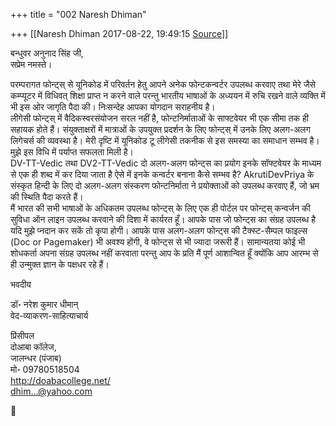 +++
title = "002 Naresh Dhiman"

+++
[[Naresh Dhiman	2017-08-22, 19:49:15 [Source](https://groups.google.com/g/samskrita/c/I3hZCcUvsvM)]]



बन्धुवर अनुनाद सिंह जी,  
सप्रेम नमस्ते।  
  
परम्परागत फोन्ट्स् से यूनिकोड में परिवर्तन हेतु आपने अनेक फोन्टकन्वर्टर उपलब्ध करवाए तथा मेरे जैसे कम्प्यूटर में विधिवत् शिक्षा प्राप्त न करने वाले परन्तु भारतीय भाषाओं के अध्ययन में रुचि रखने वाले व्यक्ति में भी इस ओर जागृति पैदा की। निःसन्देह आपका योगदान सराहनीय है।  
लीगेसी फोन्ट्स् में वैदिकस्वरसंयोजन सरल नहीं है, फोन्टनिर्माताओं के साफ्टवेयर भी एक सीमा तक ही सहायक होते हैं। संयुक्ताक्षरों में मात्राओं के उपयुक्त प्रदर्शन के लिए फोन्ट्स् में उनके लिए अलग-अलग लिगेचर्स की व्यवस्था है। मेरी दृष्टि में यूनिकोड टू लीगेसी तकनीक से इस समस्या का समाधान सम्भव है। मुझे इस विधि में पर्याप्त सफलता मिली है।  
DV-TT-Vedic तथा DV2-TT-Vedic दो अलग-अलग फोन्ट्स का प्रयोग इनके सॉफ्टवेयर के माध्यम से एक ही शब्द में कर दिया जाता है ऐसे में इनके कन्वर्टर बनाना कैसे सम्भव है? AkrutiDevPriya के संस्कृत हिन्दी के लिए दो अलग-अलग संस्करण फोन्टनिर्माता ने प्रयोक्ताओं को उपलब्ध करवाए हैं, जो भ्रम की स्थिति पैदा करते हैं।  
मैं भारत की सभी भाषाओं के अधिकतम उपलब्ध फोन्ट्स् के लिए एक ही पोर्टल पर फोन्ट्स् कन्वर्जन की सुविधा ऑन लाइन उपलब्ध करवाने की दिशा में कार्यरत हूँ। आपके पास जो फोन्ट्स का संग्रह उपलब्ध है यदि मुझे प्नदान कर सकें तो कृपा होगी। आपके पास अलग-अलग फोन्ट्स की टैक्स्ट-सैम्पल फाइल्स (Doc or Pagemaker) भी अवश्य होंगी, वे फोन्ट्स से भी ज्यादा जरूरी हैं। सामान्यतया कोई भी शोधकर्ता अपना संग्रह उपलब्ध नहीं करवाता परन्तु आप के प्रति मैं पूर्ण आशान्वित हूँ क्योंकि आप आरम्भ से ही उन्मुक्त ज्ञान के पक्षधर रहे हैं।  
  
भवदीय  
  
डॉ॰ नरेश कुमार धीमान्  
वेद-व्याकरण-साहित्याचार्य  
  
प्रिंसीपल  
दोआबा कॉलेज,  
जालन्धर (पंजाब)  
मो॰ 09780518504  
<http://doabacollege.net/>  
[dhim...@yahoo.com]()



